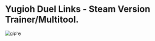 # Yugioh Duel Links - Steam Version Trainer/Multitool.

![giphy](https://i.imgur.com/undefined.gif)
